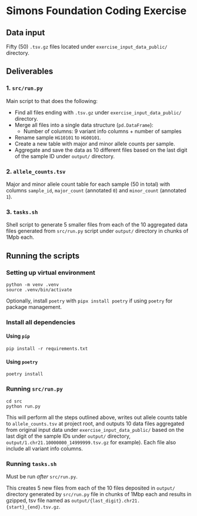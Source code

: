 # Simons Foundation Coding Exercise

## Data input
Fifty (50) `.tsv.gz` files located under `exercise_input_data_public/` directory.

## Deliverables
### 1. `src/run.py`
Main script to that does the following:
- Find all files ending with `.tsv.gz` under `exercise_input_data_public/` directory.
- Merge all files into a single data structure (`pd.DataFrame`):
  - Number of columns: 9 variant info columns + number of samples
- Rename sample `HG10101` to `HG00101`.
- Create a new table with major and minor allele counts per sample.
- Aggregate and save the data as 10 different files based on the last digit of the sample ID under `output/` directory.

### 2. `allele_counts.tsv`
Major and minor allele count table for each sample (50 in total) with columns `sample_id`, `major_count` 
(annotated `0`) and `minor_count` (annotated `1`).

### 3. `tasks.sh`
Shell script to generate 5 smaller files from each of the 10 aggregated data files generated from `src/run.py` script 
under `output/` directory in chunks of 1Mpb each.

## Running the scripts
### Setting up virtual environment
```shell
python -m venv .venv
source .venv/bin/activate
```

Optionally, install `poetry` with `pipx install poetry` if using `poetry` for package management.

### Install all dependencies
#### Using `pip`
```shell
pip install -r requirements.txt
```

#### Using `poetry`
```shell
poetry install
```

### Running `src/run.py`
```shell
cd src
python run.py
```
This will perform all the steps outlined above, writes out allele counts table to `allele_counts.tsv` at project root, 
and outputs 10 data files aggregated from original input data under `exercise_input_data_public/` based on the last
digit of the sample IDs under `output/` directory, `output/1.chr21.10000000_14999999.tsv.gz` for example). 
Each file also include all variant info columns.

### Running `tasks.sh`
Must be run _after_ `src/run.py`. 

This creates 5 new files from each of the 10 files deposited in `output/` directory
generated by `src/run.py` file in chunks of 1Mbp each and results in gzipped, tsv file named as 
`output/{last_digit}.chr21.{start}_{end}.tsv.gz`.
